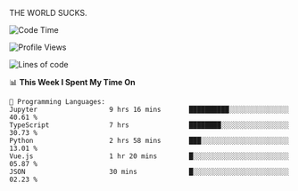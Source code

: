 THE WORLD SUCKS.

<!--START_SECTION:waka-->
![Code Time](http://img.shields.io/badge/Code%20Time-954%20hrs%2037%20mins-blue)

![Profile Views](http://img.shields.io/badge/Profile%20Views-0-blue)

![Lines of code](https://img.shields.io/badge/From%20Hello%20World%20I%27ve%20Written-1.5%20million%20lines%20of%20code-blue)

📊 **This Week I Spent My Time On** 

```text
💬 Programming Languages: 
Jupyter                  9 hrs 16 mins       ██████████░░░░░░░░░░░░░░░   40.61 % 
TypeScript               7 hrs               ████████░░░░░░░░░░░░░░░░░   30.73 % 
Python                   2 hrs 58 mins       ███░░░░░░░░░░░░░░░░░░░░░░   13.01 % 
Vue.js                   1 hr 20 mins        █░░░░░░░░░░░░░░░░░░░░░░░░   05.87 % 
JSON                     30 mins             █░░░░░░░░░░░░░░░░░░░░░░░░   02.23 % 
```


<!--END_SECTION:waka-->
